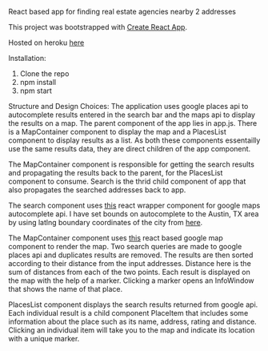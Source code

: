React based app for finding real estate agencies nearby 2 addresses

This project was bootstrapped with [Create React App](https://github.com/facebookincubator/create-react-app).

Hosted on heroku [here](https://tranquil-eyrie-91425.herokuapp.com) 

Installation:
1. Clone the repo
2. npm install
3. npm start

Structure and Design Choices:
The application uses google places api to autocomplete results entered in the search bar and the maps api to display the results on a map. 
The parent component of the app lies in app.js. There is a MapContainer component to display the map and a PlacesList component to display
results as a list. As both these components essentailly use the same results data, they are direct children of the app component. 

The MapContainer component is responsible for getting the search results and propagating the results back to the parent, for the
PlacesList component to consume. Search is the thrid child component of app that also propagates the searched addresses back to app.

The search component uses [this](https://github.com/kenny-hibino/react-places-autocomplete) react wrapper component for google maps
autocomplete api. I have set bounds on autocomplete to the Austin, TX area by using latlng boundary coordinates of the city from 
[here](http://www.mapdevelopers.com/geocode_bounding_box.php).

The MapContainer component uses [this](https://github.com/fullstackreact/google-maps-react) react based google map component to render the
map. Two search queries are made to google places api and duplicates results are removed. The results are then sorted according to their
distance from the input addresses. Distance here is the sum of distances from each of the two points. Each result is displayed on the
map with the help of a marker. Clicking a marker opens an InfoWindow that shows the name of that place.

PlacesList component displays the search results returned from google api. Each individual result is a child component PlaceItem that
includes some information about the place such as its name, address, rating and distance. Clicking an individual item will take you
to the map and indicate its location with a unique marker. 
